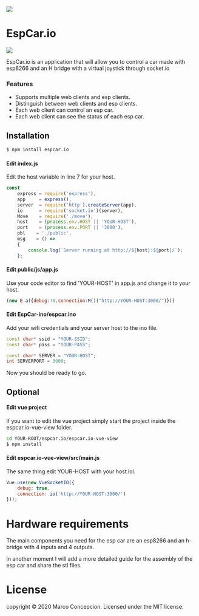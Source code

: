 ![](https://mayuk24.github.io/img/mayukhex180name.png)

# EspCar.io
![](https://mayuk24.github.io/img/espcar/espcar-view.jpg)

EspCar.io is an application that will allow you to control a car made with esp8266 and an H bridge  with a virtual joystick through socket.io
### Features

- Supports multiple web clients and esp clients.
- Distinguish between web clients and esp clients.
- Each web client can control an esp car.
- Each web client can see the status of each esp car.

## Installation
```bash
$ npm install espcar.io
```
#### Edit  index.js
Edit the host variable in line 7 for your host.
```javascript
const
	express = require('express'),
	app     = express(),
	server  = require('http').createServer(app),
	io      = require('socket.io')(server),
	Move    = require('./move');
	host    = (process.env.HOST || 'YOUR-HOST'),
	port    = (process.env.PORT || '3000'),
	pbl    = './public',
	msg    = () =>
	{
		console.log(`Server running at http://${host}:${port}/`);
	};
```
#### Edit  public/js/app.js
Use your code editor to find 'YOUR-HOST' in app.js and change it to your host.
```javascript
(new E.a({debug:!0,connection:M()("http://YOUR-HOST:3000/")}))
```
#### Edit  EspCar-ino/espcar.ino
Add your wifi credentials and your server host to the ino file.
```c++
const char* ssid = "YOUR-SSID";
const char* pass = "YOUR-PASS";

const char* SERVER = "YOUR-HOST";
int SERVERPORT = 3000;
```
Now you should be ready to go.

## Optional
#### Edit vue project
If you want to edit the vue project simply start the project inside the espcar.io-vue-view folder.

```bash
cd YOUR-ROOT/espcar.io/espcar.io-vue-view
$ npm install 
```
#### Edit espcar.io-vue-view/src/main.js
The same thing edit YOUR-HOST with your host lol.

```javascript
Vue.use(new VueSocketIO({
	debug: true,
	connection: io('http://YOUR-HOST:3000/')
}));
```
# Hardware requirements
The main components you need for the esp car are an esp8266 and an h-bridge with 4 inputs and 4 outputs.

In another moment I will add a more detailed guide for the assembly of the esp car and share the stl files.

# License
copyright &copy; 2020 Marco Concepcion. Licensed under the MIT license.
